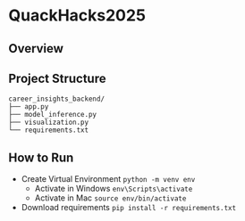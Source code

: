 # QuackHacks2025

## Overview

## Project Structure

```
career_insights_backend/
├── app.py
├── model_inference.py
├── visualization.py
└── requirements.txt
```

## How to Run

- Create Virtual Environment
``` python -m venv env ```
  - Activate in Windows
  ``` env\Scripts\activate ```
  - Activate in Mac
  ``` source env/bin/activate ```
- Download requirements
``` pip install -r requirements.txt ```